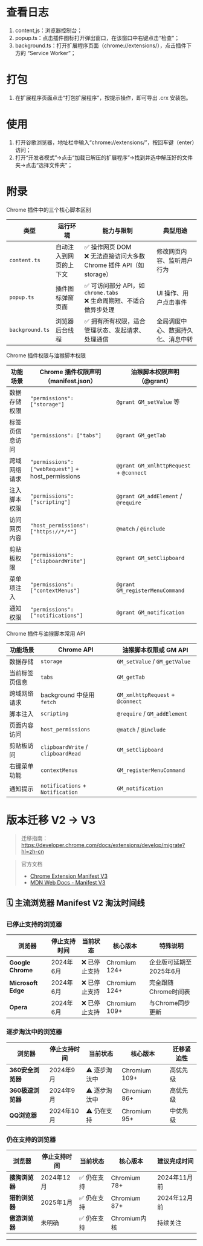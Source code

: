 # 查看日志

1. content,js：浏览器控制台；
2. popup.ts：点击插件图标打开弹出窗口，在该窗口中右键点击“检查”；
3. background.ts：打开扩展程序页面（chrome://extensions/），点击插件下方的 “Service Worker”；

# 打包

1. 在扩展程序页面点击“打包扩展程序”，按提示操作，即可导出 .crx 安装包。

# 使用
1. 打开谷歌浏览器，地址栏中输入“chrome://extensions/”，按回车键（enter）访问；
2. 打开“开发者模式”→点击“加载已解压的扩展程序”→找到并选中解压好的文件夹→点击“选择文件夹”；


# 附录
Chrome 插件中的三个核心脚本区别

| 类型              | 运行环境        | 能力与限制                                                | 典型用途              |
| --------------- | ----------- | ---------------------------------------------------- | ----------------- |
| `content.ts`    | 自动注入到网页的上下文 | ✅ 操作网页 DOM <br> ❌ 无法直接访问大多数 Chrome 插件 API（如 storage） | 修改网页内容、监听用户行为     |
| `popup.ts`      | 插件图标弹窗页面    | ✅ 可访问部分 API，如 `chrome.tabs` <br> ❌ 生命周期短、不适合做异步处理    | UI 操作、用户点击事件      |
| `background.ts` | 浏览器后台线程     | ✅ 拥有所有权限，适合管理状态、发起请求、处理通信                            | 全局调度中心、数据持久化、消息中转 |

Chrome 插件权限与油猴脚本权限

| 功能场景    | Chrome 插件权限声明（manifest.json）                        | 油猴脚本权限声明（@grant）                        |
| ------- | --------------------------------------------------- | --------------------------------------- |
| 数据存储权限  | `"permissions": ["storage"]`                        | `@grant GM_setValue` 等                  |
| 标签页信息访问 | `"permissions": ["tabs"]`                           | `@grant GM_getTab`                      |
| 跨域网络请求  | `"permissions": ["webRequest"]` + host\_permissions | `@grant GM_xmlhttpRequest` + `@connect` |
| 注入脚本权限  | `"permissions": ["scripting"]`                      | `@grant GM_addElement` / `@require`     |
| 访问网页内容  | `"host_permissions": ["https://*/*"]`               | `@match` / `@include`                   |
| 剪贴板权限   | `"permissions": ["clipboardWrite"]`                 | `@grant GM_setClipboard`                |
| 菜单项注入   | `"permissions": ["contextMenus"]`                   | `@grant GM_registerMenuCommand`         |
| 通知权限    | `"permissions": ["notifications"]`                  | `@grant GM_notification`                |

Chrome 插件与油猴脚本常用 API

| 功能场景    | Chrome API                         | 油猴脚本权限或 GM API                   |
| ------- | ---------------------------------- | -------------------------------- |
| 数据存储    | `storage`                          | `GM_setValue` / `GM_getValue`    |
| 当前标签页信息 | `tabs`                             | `GM_getTab`                      |
| 跨域网络请求  | background 中使用 `fetch`             | `GM_xmlhttpRequest` + `@connect` |
| 脚本注入    | `scripting`                        | `@require` / `GM_addElement`     |
| 页面内容访问  | `host_permissions`                 | `@match` / `@include`            |
| 剪贴板访问   | `clipboardWrite` / `clipboardRead` | `GM_setClipboard`                |
| 右键菜单功能  | `contextMenus`                     | `GM_registerMenuCommand`         |
| 通知提示    | `notifications` + `Notification`   | `GM_notification`                |

# 版本迁移 V2 → V3

> 迁移指南： https://developer.chrome.com/docs/extensions/develop/migrate?hl=zh-cn

> 官方文档
> - [Chrome Extension Manifest V3](https://developer.chrome.com/docs/extensions/mv3/)
> - [MDN Web Docs - Manifest V3](https://developer.mozilla.org/en-US/docs/Mozilla/Add-ons/WebExtensions/manifest.json)


## 🗓️ 主流浏览器 Manifest V2 淘汰时间线

### 已停止支持的浏览器

| 浏览器 | 停止支持时间 | 当前状态 | 核心版本 | 特殊说明 |
|--------|-------------|----------|----------|----------|
| **Google Chrome** | 2024年6月 | ❌ 已停止支持 | Chromium 124+ | 企业版可延期至2025年6月 |
| **Microsoft Edge** | 2024年6月 | ❌ 已停止支持 | Chromium 124+ | 完全跟随Chrome时间表 |
| **Opera** | 2024年6月 | ❌ 已停止支持 | Chromium 109+ | 与Chrome同步更新 |

### 逐步淘汰中的浏览器

| 浏览器 | 停止支持时间 | 当前状态 | 核心版本 | 迁移紧迫性 |
|--------|-------------|----------|----------|----------|
| **360安全浏览器** | 2024年9月 | ⚠️ 逐步淘汰中 | Chromium 109+ | 高优先级 |
| **360极速浏览器** | 2024年9月 | ⚠️ 逐步淘汰中 | Chromium 86+ | 高优先级 |
| **QQ浏览器** | 2024年10月 | ⚠️ 仍在支持 | Chromium 95+ | 中优先级 |

### 仍在支持的浏览器

| 浏览器 | 停止支持时间 | 当前状态 | 核心版本 | 建议完成时间 |
|--------|-------------|----------|----------|----------|
| **搜狗浏览器** | 2024年12月 | ✅ 仍在支持 | Chromium 78+ | 2024年11月前 |
| **猎豹浏览器** | 2025年1月 | ✅ 仍在支持 | Chromium 87+ | 2024年12月前 |
| **傲游浏览器** | 未明确 | ✅ 仍在支持 | Chromium内核 | 持续关注 |

---

